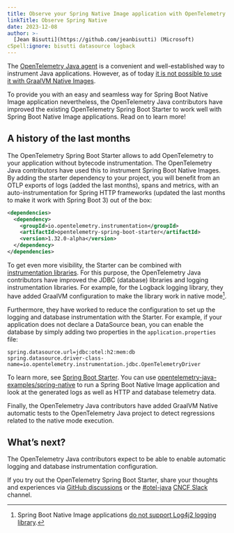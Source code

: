 ```yaml
---
title: Observe your Spring Native Image application with OpenTelemetry
linkTitle: Observe Spring Native
date: 2023-12-08
author: >-
  [Jean Bisutti](https://github.com/jeanbisutti) (Microsoft)
cSpell:ignore: bisutti datasource logback
---
```


The [OpenTelemetry Java agent](/docs/zero-code/java/agent/) is a convenient and
well-established way to instrument Java applications. However, as of today
[it is not possible to use it with GraalVM Native Images](https://github.com/oracle/graal/issues/1065).

To provide you with an easy and seamless way for Spring Boot Native Image
application nevertheless, the OpenTelemetry Java contributors have improved the
existing OpenTelemetry Spring Boot Starter to work well with Spring Boot Native
Image applications. Read on to learn more!

## A history of the last months

The OpenTelemetry Spring Boot Starter allows to add OpenTelemetry to your
application without bytecode instrumentation. The OpenTelemetry Java
contributors have used this to instrument Spring Boot Native Images. By adding
the starter dependency to your project, you will benefit from an OTLP exports of
logs (added the last months), spans and metrics, with an auto-instrumentation
for Spring HTTP frameworks (updated the last months to make it work with Spring
Boot 3) out of the box:

```xml
<dependencies>
  <dependency>
    <groupId>io.opentelemetry.instrumentation</groupId>
    <artifactId>opentelemetry-spring-boot-starter</artifactId>
    <version>1.32.0-alpha</version>
  </dependency>
</dependencies>
```

To get even more visibility, the Starter can be combined with
[instrumentation libraries](/docs/languages/java/instrumentation/). For this
purpose, the OpenTelemetry Java contributors have improved the JDBC (database)
libraries and logging instrumentation libraries. For example, for the Logback
logging library, they have added GraalVM configuration to make the library work
in native mode[^1].

Furthermore, they have worked to reduce the configuration to set up the logging
and database instrumentation with the Starter. For example, if your application
does not declare a DataSource bean, you can enable the database by simply adding
two properties in the `application.properties` file:

```properties
spring.datasource.url=jdbc:otel:h2:mem:db
spring.datasource.driver-class-name=io.opentelemetry.instrumentation.jdbc.OpenTelemetryDriver
```

To learn more, see
[Spring Boot Starter](/docs/zero-code/java/spring-boot-starter/). You can use
[opentelemetry-java-examples/spring-native](https://github.com/open-telemetry/opentelemetry-java-examples/tree/main/spring-native)
to run a Spring Boot Native Image application and look at the generated logs as
well as HTTP and database telemetry data.

Finally, the OpenTelemetry Java contributors have added GraalVM Native automatic
tests to the OpenTelemetry Java project to detect regressions related to the
native mode execution.

## What’s next?

The OpenTelemetry Java contributors expect to be able to enable automatic
logging and database instrumentation configuration.

If you try out the OpenTelemetry Spring Boot Starter, share your thoughts and
experiences via
[GitHub discussions](https://github.com/open-telemetry/opentelemetry-java/discussions)
or the [#otel-java](https://cloud-native.slack.com/archives/C014L2KCTE3)
[CNCF Slack](https://slack.cncf.io) channel.

[^1]:
    Spring Boot Native Image applications
    [do not support Log4j2 logging library](https://github.com/spring-projects/spring-boot/wiki/Spring-Boot-with-GraalVM).
